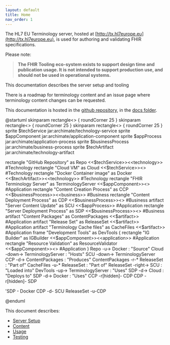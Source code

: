 ```yaml
---
layout: default
title: Home
nav_order: 1
---
```



The HL7 EU Terminology server, hosted at [http://tx.hl7europe.eu](http://tx.hl7europe.eu), is used for authoring and validating FHIR specifications. 

Please note:
> **The FHIR Tooling eco-system exists to support design time and publication usage. It is not intended to support production use, and should not be used in operational systems.**

This documentation describes the server setup and tooling 

There is a roadmap for terminology content and an issue page where terminology content changes can be requested.


This documentation is hosted in the [github repository](https://github.com/hl7-eu/tx.hl7europe.eu), in the [docs folder](https://github.com/hl7-eu/tx.hl7europe.eu/tree/master/docs).


@startuml
skinparam rectangle<<technology>> {
	roundCorner 25
}
skinparam rectangle<<application>> {
	roundCorner 25
}
skinparam rectangle<<business>> {
	roundCorner 25
}
sprite $techService jar:archimate/technology-service
sprite $appComponent jar:archimate/application-component
sprite $appProcess jar:archimate/application-process
sprite $businessProcess jar:archimate/business-process
sprite $techArtifact jar:archimate/technology-artifact


rectangle "GitHub Repository" as Repo <<$techService>><<technology>> #Technology
rectangle "Cloud VM" as Cloud <<$techService>><<technology>> #Technology
rectangle "Docker Container image" as Docker <<$techArtifact>><<technology>> #Technology
rectangle "FHIR Terminology Server" as TerminologyServer <<$appComponent>><<application>> #Application
rectangle "Content Creation Process" as CCP <<$businessProcess>><<business>> #Business
rectangle "Content Deployment Process" as CDP <<$businessProcess>><<business>> #Business
artifact "Server Content Update" as SCU <<$appProcess>> #Application
rectangle "Server Deployment Process" as SDP <<$businessProcess>><<business>> #Business
artifact "Content Packages" as ContentPackages <<$artifact>> #Application
artifact "Release Set" as ReleaseSet <<$artifact>> #Application
artifact "Terminology Cache files" as CacheFiles <<$artifact>> #Application
frame "Development Tools" as DevTools {
  rectangle "IG Builder" as IGBuilder <<$appComponent>><<application>> #Application
  rectangle "Resource Validation" as ResourceValidator <<$appComponent>><<application>> #Application
}
Repo -u-> Docker : "Source"
Cloud -down-> TerminologyServer : "Hosts"
SCU -down-> TerminologyServer 
CCP -d-> ContentPackages : "Produces"
ContentPackages -r-* ReleaseSet : "Part of"
CacheFiles -u-* ReleaseSet : "Part of" 
ReleaseSet -right-> SCU : "Loaded into"
DevTools -up-> TerminologyServer : "Uses"
SDP -d-> Cloud : "Deploys to"
SDP -d-> Docker : "Uses"
CCP -r[hidden]- CDP
CDP -r[hidden]- SDP

'SDP - Docker
CDP -d- SCU
ReleaseSet -u-CDP

@enduml

This document describes:

* [Server Setup]()
* [Content]()
* [Usage]()
* [Testing]()
